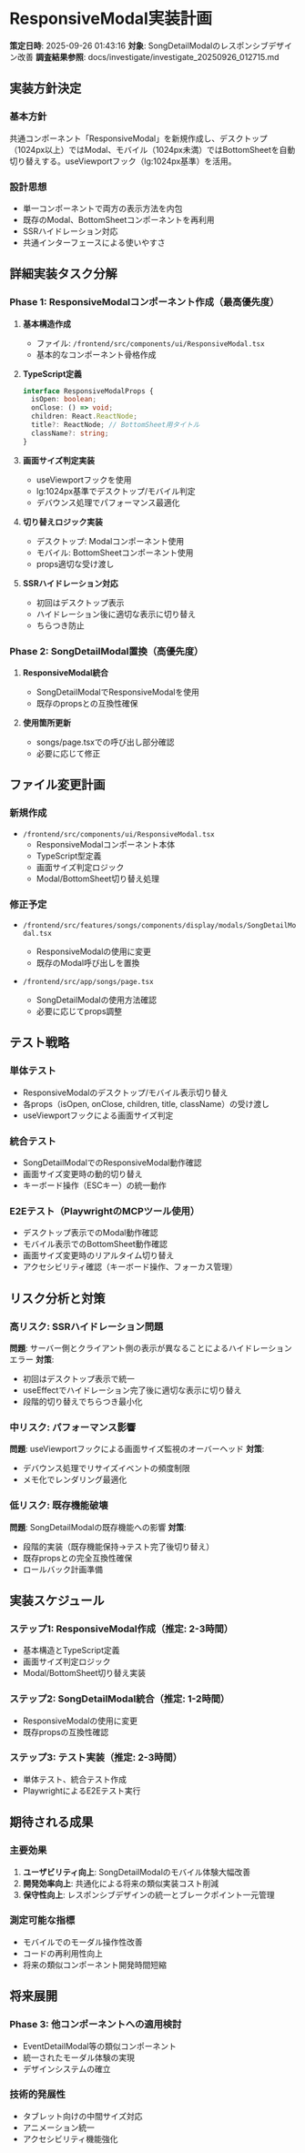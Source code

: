 # ResponsiveModal実装計画

**策定日時**: 2025-09-26 01:43:16
**対象**: SongDetailModalのレスポンシブデザイン改善
**調査結果参照**: docs/investigate/investigate_20250926_012715.md

## 実装方針決定

### 基本方針
共通コンポーネント「ResponsiveModal」を新規作成し、デスクトップ（1024px以上）ではModal、モバイル（1024px未満）ではBottomSheetを自動切り替えする。useViewportフック（lg:1024px基準）を活用。

### 設計思想
- 単一コンポーネントで両方の表示方法を内包
- 既存のModal、BottomSheetコンポーネントを再利用
- SSRハイドレーション対応
- 共通インターフェースによる使いやすさ

## 詳細実装タスク分解

### Phase 1: ResponsiveModalコンポーネント作成（最高優先度）
1. **基本構造作成**
   - ファイル: `/frontend/src/components/ui/ResponsiveModal.tsx`
   - 基本的なコンポーネント骨格作成

2. **TypeScript定義**
   ```typescript
   interface ResponsiveModalProps {
     isOpen: boolean;
     onClose: () => void;
     children: React.ReactNode;
     title?: ReactNode; // BottomSheet用タイトル
     className?: string;
   }
   ```

3. **画面サイズ判定実装**
   - useViewportフックを使用
   - lg:1024px基準でデスクトップ/モバイル判定
   - デバウンス処理でパフォーマンス最適化

4. **切り替えロジック実装**
   - デスクトップ: Modalコンポーネント使用
   - モバイル: BottomSheetコンポーネント使用
   - props適切な受け渡し

5. **SSRハイドレーション対応**
   - 初回はデスクトップ表示
   - ハイドレーション後に適切な表示に切り替え
   - ちらつき防止

### Phase 2: SongDetailModal置換（高優先度）
1. **ResponsiveModal統合**
   - SongDetailModalでResponsiveModalを使用
   - 既存のpropsとの互換性確保

2. **使用箇所更新**
   - songs/page.tsxでの呼び出し部分確認
   - 必要に応じて修正

## ファイル変更計画

### 新規作成
- `/frontend/src/components/ui/ResponsiveModal.tsx`
  - ResponsiveModalコンポーネント本体
  - TypeScript型定義
  - 画面サイズ判定ロジック
  - Modal/BottomSheet切り替え処理

### 修正予定
- `/frontend/src/features/songs/components/display/modals/SongDetailModal.tsx`
  - ResponsiveModalの使用に変更
  - 既存のModal呼び出しを置換

- `/frontend/src/app/songs/page.tsx`
  - SongDetailModalの使用方法確認
  - 必要に応じてprops調整

## テスト戦略

### 単体テスト
- ResponsiveModalのデスクトップ/モバイル表示切り替え
- 各props（isOpen, onClose, children, title, className）の受け渡し
- useViewportフックによる画面サイズ判定

### 統合テスト
- SongDetailModalでのResponsiveModal動作確認
- 画面サイズ変更時の動的切り替え
- キーボード操作（ESCキー）の統一動作

### E2Eテスト（PlaywrightのMCPツール使用）
- デスクトップ表示でのModal動作確認
- モバイル表示でのBottomSheet動作確認
- 画面サイズ変更時のリアルタイム切り替え
- アクセシビリティ確認（キーボード操作、フォーカス管理）

## リスク分析と対策

### 高リスク: SSRハイドレーション問題
**問題**: サーバー側とクライアント側の表示が異なることによるハイドレーションエラー
**対策**:
- 初回はデスクトップ表示で統一
- useEffectでハイドレーション完了後に適切な表示に切り替え
- 段階的切り替えでちらつき最小化

### 中リスク: パフォーマンス影響
**問題**: useViewportフックによる画面サイズ監視のオーバーヘッド
**対策**:
- デバウンス処理でリサイズイベントの頻度制限
- メモ化でレンダリング最適化

### 低リスク: 既存機能破壊
**問題**: SongDetailModalの既存機能への影響
**対策**:
- 段階的実装（既存機能保持→テスト完了後切り替え）
- 既存propsとの完全互換性確保
- ロールバック計画準備

## 実装スケジュール

### ステップ1: ResponsiveModal作成（推定: 2-3時間）
- 基本構造とTypeScript定義
- 画面サイズ判定ロジック
- Modal/BottomSheet切り替え実装

### ステップ2: SongDetailModal統合（推定: 1-2時間）
- ResponsiveModalの使用に変更
- 既存propsの互換性確認

### ステップ3: テスト実装（推定: 2-3時間）
- 単体テスト、統合テスト作成
- PlaywrightによるE2Eテスト実行

## 期待される成果

### 主要効果
1. **ユーザビリティ向上**: SongDetailModalのモバイル体験大幅改善
2. **開発効率向上**: 共通化による将来の類似実装コスト削減
3. **保守性向上**: レスポンシブデザインの統一とブレークポイント一元管理

### 測定可能な指標
- モバイルでのモーダル操作性改善
- コードの再利用性向上
- 将来の類似コンポーネント開発時間短縮

## 将来展開

### Phase 3: 他コンポーネントへの適用検討
- EventDetailModal等の類似コンポーネント
- 統一されたモーダル体験の実現
- デザインシステムの確立

### 技術的発展性
- タブレット向けの中間サイズ対応
- アニメーション統一
- アクセシビリティ機能強化